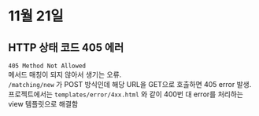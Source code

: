 # 11월 21일
## HTTP 상태 코드 405 에러
`405 Method Not Allowed`  
메서드 매칭이 되지 않아서 생기는 오류.  
`/matching/new` 가 POST 방식인데 해당 URL을 GET으로 호출하면 405 error 발생.  
프로젝트에서는 `templates/error/4xx.html` 와 같이 400번 대 error를 처리하는 view 템플릿으로 해결함

